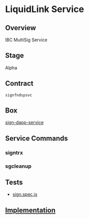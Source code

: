 LiquidLink Service
=================

## Overview
IBC MultiSig Service

## Stage
Alpha

## Contract

```signfndspsvc```

## Box
[sign-dapp-service](../../developers/boxes/sign-dapp-service)

## Service Commands
### signtrx
### sgcleanup
## Tests 
* [sign.spec.js](https://github.com/liquidapps-io/zeus-sdk/tree/master/boxes/groups/services/sign-dapp-service/test/sign.spec.js)
## [Implementation](https://github.com/liquidapps-io/zeus-sdk/tree/master/boxes/groups/services/sign-dapp-service/contracts/eos/dappservices/_sign_impl.hpp)
